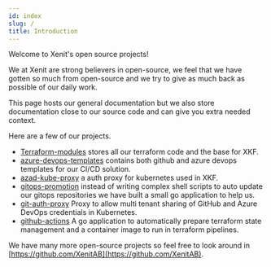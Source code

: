 ```yaml
---
id: index
slug: /
title: Introduction
---
```


Welcome to Xenit's open source projects!

We at Xenit are strong believers in open-source, we feel that we have gotten so much from open-source
and we try to give as much back as possible of our daily work.

This page hosts our general documentation but we also store documentation close to our source code
and can give you extra needed context.

Here are a few of our projects.

- [Terraform-modules](https://github.com/xenitab/terraform-modules) stores all our terraform code and the base for XKF.
- [azure-devops-templates](https://github.com/XenitAB/azure-devops-templates) contains both github and azure devops templates for our CI/CD solution.
- [azad-kube-proxy](https://github.com/XenitAB/azad-kube-proxy) a auth proxy for kubernetes used in XKF.
- [gitops-promotion](https://github.com/XenitAB/gitops-promotion) instead of writing complex shell scripts to auto update our gitops repositories we have built a small go application to help us.
- [git-auth-proxy](https://github.com/XenitAB/git-auth-proxy) Proxy to allow multi tenant sharing of GitHub and Azure DevOps credentials in Kubernetes.
- [github-actions](https://github.com/XenitAB/github-actions) A go application to automatically prepare terraform state management and a container image to run in terraform pipelines.

We have many more open-source projects so feel free to look around in [https://github.com/XenitAB](https://github.com/XenitAB).
